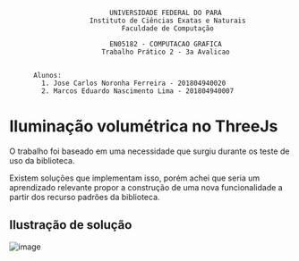 ```
                         UNIVERSIDADE FEDERAL DO PARÁ
                    Instituto de Ciências Exatas e Naturais
                            Faculdade de Computação

                         EN05182 - COMPUTACAO GRAFICA
                       Trabalho Prático 2 - 3a Avalicao


      Alunos:
        1. Jose Carlos Noronha Ferreira - 201804940020
        2. Marcos Eduardo Nascimento Lima - 201804940007
```

# Iluminação volumétrica no ThreeJs

O trabalho foi baseado em uma necessidade que surgiu durante os teste de uso da
biblioteca.

Existem soluções que implementam isso, porém achei que seria um aprendizado
relevante propor a construção de uma nova funcionalidade a partir dos recurso
padrões da biblioteca.

## Ilustração de solução

![image](https://github.com/JoseCarlosNF/ufpa-cg-3d-scene/assets/38339200/583d1537-85f1-403d-a906-7769adf4502a)
